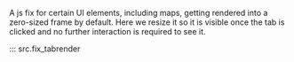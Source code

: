 A js fix for certain UI elements, including maps, getting rendered into a
zero-sized frame by default. Here we resize it so it is visible once the tab is
clicked and no further interaction is required to see it.

::: src.fix_tabrender

